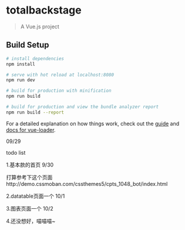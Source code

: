 # totalbackstage

> A Vue.js project

## Build Setup

``` bash
# install dependencies
npm install

# serve with hot reload at localhost:8080
npm run dev

# build for production with minification
npm run build

# build for production and view the bundle analyzer report
npm run build --report
```

For a detailed explanation on how things work, check out the [guide](http://vuejs-templates.github.io/webpack/) and [docs for vue-loader](http://vuejs.github.io/vue-loader).

09/29

todo list

1.基本款的首页 9/30

打算参考下这个页面http://demo.cssmoban.com/cssthemes5/cpts_1048_bot/index.html

2.datatable页面一个 10/1

3.图表页面一个 10/2

4.还没想好，喵喵喵~
